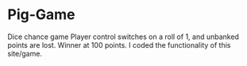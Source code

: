 # Pig-Game
Dice chance game
Player control switches on a roll of 1, and unbanked points are lost.
Winner at 100 points.
I coded the functionality of this site/game.
